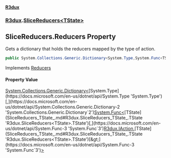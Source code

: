 #### [R3dux](R3dux.md 'R3dux')
### [R3dux](R3dux.md#R3dux 'R3dux').[SliceReducers&lt;TState&gt;](SliceReducers_TState_.md 'R3dux.SliceReducers<TState>')

## SliceReducers<TState>.Reducers Property

Gets a dictionary that holds the reducers mapped by the type of action.

```csharp
public System.Collections.Generic.Dictionary<System.Type,System.Func<TState,R3dux.IAction,TState>> Reducers { get; }
```

Implements [Reducers](https://docs.microsoft.com/en-us/dotnet/api/R3dux.ISlice-1.Reducers 'R3dux.ISlice`1.Reducers')

#### Property Value
[System.Collections.Generic.Dictionary&lt;](https://docs.microsoft.com/en-us/dotnet/api/System.Collections.Generic.Dictionary-2 'System.Collections.Generic.Dictionary`2')[System.Type](https://docs.microsoft.com/en-us/dotnet/api/System.Type 'System.Type')[,](https://docs.microsoft.com/en-us/dotnet/api/System.Collections.Generic.Dictionary-2 'System.Collections.Generic.Dictionary`2')[System.Func&lt;](https://docs.microsoft.com/en-us/dotnet/api/System.Func-3 'System.Func`3')[TState](SliceReducers_TState_.md#R3dux.SliceReducers_TState_.TState 'R3dux.SliceReducers<TState>.TState')[,](https://docs.microsoft.com/en-us/dotnet/api/System.Func-3 'System.Func`3')[R3dux.IAction](https://docs.microsoft.com/en-us/dotnet/api/R3dux.IAction 'R3dux.IAction')[,](https://docs.microsoft.com/en-us/dotnet/api/System.Func-3 'System.Func`3')[TState](SliceReducers_TState_.md#R3dux.SliceReducers_TState_.TState 'R3dux.SliceReducers<TState>.TState')[&gt;](https://docs.microsoft.com/en-us/dotnet/api/System.Func-3 'System.Func`3')[&gt;](https://docs.microsoft.com/en-us/dotnet/api/System.Collections.Generic.Dictionary-2 'System.Collections.Generic.Dictionary`2')